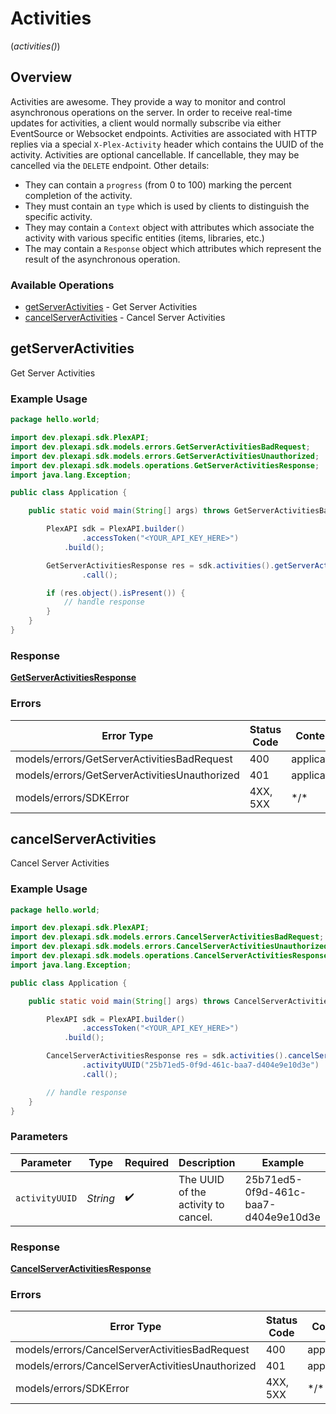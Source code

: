 # Activities
(*activities()*)

## Overview

Activities are awesome. They provide a way to monitor and control asynchronous operations on the server. In order to receive real-time updates for activities, a client would normally subscribe via either EventSource or Websocket endpoints.
Activities are associated with HTTP replies via a special `X-Plex-Activity` header which contains the UUID of the activity.
Activities are optional cancellable. If cancellable, they may be cancelled via the `DELETE` endpoint. Other details:
- They can contain a `progress` (from 0 to 100) marking the percent completion of the activity.
- They must contain an `type` which is used by clients to distinguish the specific activity.
- They may contain a `Context` object with attributes which associate the activity with various specific entities (items, libraries, etc.)
- The may contain a `Response` object which attributes which represent the result of the asynchronous operation.


### Available Operations

* [getServerActivities](#getserveractivities) - Get Server Activities
* [cancelServerActivities](#cancelserveractivities) - Cancel Server Activities

## getServerActivities

Get Server Activities

### Example Usage

```java
package hello.world;

import dev.plexapi.sdk.PlexAPI;
import dev.plexapi.sdk.models.errors.GetServerActivitiesBadRequest;
import dev.plexapi.sdk.models.errors.GetServerActivitiesUnauthorized;
import dev.plexapi.sdk.models.operations.GetServerActivitiesResponse;
import java.lang.Exception;

public class Application {

    public static void main(String[] args) throws GetServerActivitiesBadRequest, GetServerActivitiesUnauthorized, Exception {

        PlexAPI sdk = PlexAPI.builder()
                .accessToken("<YOUR_API_KEY_HERE>")
            .build();

        GetServerActivitiesResponse res = sdk.activities().getServerActivities()
                .call();

        if (res.object().isPresent()) {
            // handle response
        }
    }
}
```

### Response

**[GetServerActivitiesResponse](../../models/operations/GetServerActivitiesResponse.md)**

### Errors

| Error Type                                    | Status Code                                   | Content Type                                  |
| --------------------------------------------- | --------------------------------------------- | --------------------------------------------- |
| models/errors/GetServerActivitiesBadRequest   | 400                                           | application/json                              |
| models/errors/GetServerActivitiesUnauthorized | 401                                           | application/json                              |
| models/errors/SDKError                        | 4XX, 5XX                                      | \*/\*                                         |

## cancelServerActivities

Cancel Server Activities

### Example Usage

```java
package hello.world;

import dev.plexapi.sdk.PlexAPI;
import dev.plexapi.sdk.models.errors.CancelServerActivitiesBadRequest;
import dev.plexapi.sdk.models.errors.CancelServerActivitiesUnauthorized;
import dev.plexapi.sdk.models.operations.CancelServerActivitiesResponse;
import java.lang.Exception;

public class Application {

    public static void main(String[] args) throws CancelServerActivitiesBadRequest, CancelServerActivitiesUnauthorized, Exception {

        PlexAPI sdk = PlexAPI.builder()
                .accessToken("<YOUR_API_KEY_HERE>")
            .build();

        CancelServerActivitiesResponse res = sdk.activities().cancelServerActivities()
                .activityUUID("25b71ed5-0f9d-461c-baa7-d404e9e10d3e")
                .call();

        // handle response
    }
}
```

### Parameters

| Parameter                            | Type                                 | Required                             | Description                          | Example                              |
| ------------------------------------ | ------------------------------------ | ------------------------------------ | ------------------------------------ | ------------------------------------ |
| `activityUUID`                       | *String*                             | :heavy_check_mark:                   | The UUID of the activity to cancel.  | 25b71ed5-0f9d-461c-baa7-d404e9e10d3e |

### Response

**[CancelServerActivitiesResponse](../../models/operations/CancelServerActivitiesResponse.md)**

### Errors

| Error Type                                       | Status Code                                      | Content Type                                     |
| ------------------------------------------------ | ------------------------------------------------ | ------------------------------------------------ |
| models/errors/CancelServerActivitiesBadRequest   | 400                                              | application/json                                 |
| models/errors/CancelServerActivitiesUnauthorized | 401                                              | application/json                                 |
| models/errors/SDKError                           | 4XX, 5XX                                         | \*/\*                                            |